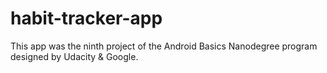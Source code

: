 # habit-tracker-app

This app was the ninth project of the Android Basics Nanodegree program designed by Udacity & Google.
